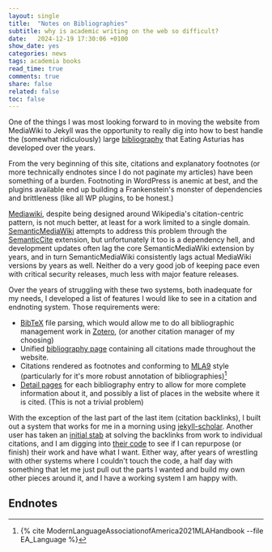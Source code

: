 ```yaml
---
layout: single
title:  "Notes on Bibliographies"
subtitle: why is academic writing on the web so difficult?
date:   2024-12-19 17:30:06 +0100
show_date: yes
categories: news
tags: academia books
read_time: true
comments: true
share: false
related: false
toc: false
---
```


One of the things I was most looking forward to in moving the website from MediaWiki to Jekyll was the opportunity to really dig into how to best handle the (somewhat ridiculously) large [bibliography](resources/bibliography/) that Eating Asturias has developed over the years.

From the very beginning of this site, citations and explanatory footnotes (or more technically endnotes since I do not paginate my articles) have been something of a burden. Footnoting in WordPress is anemic at best, and the plugins available end up building a Frankenstein's monster of dependencies and brittleness (like all WP plugins, to be honest.)

[Mediawiki](https://www.mediawiki.org/wiki/MediaWiki), despite being designed around Wikipedia's citation-centric pattern, is not much better, at least for a work limited to a single domain. [SemanticMediaWiki](https://www.semantic-mediawiki.org/wiki/Semantic_MediaWiki) attempts to address this problem through the [SemanticCite](https://www.semantic-mediawiki.org/wiki/Extension:Semantic_Cite) extension, but unfortunately it too is a dependency hell, and development updates often lag the core SemanticMediaWiki extension by years, and in turn SemanticMediaWiki consistently lags actual MediaWiki versions by years as well. Neither do a very good job of keeping pace even with critical security releases, much less with major feature releases.

Over the years of struggling with these two systems, both inadequate for my needs, I developed a list of features I would like to see in a citation and endnoting system. Those requirements were:

- [BibTeX](https://www.ctan.org/pkg/bibtex) file parsing, which would allow me to do all bibliographic management work in [Zotero](https://www.zotero.org/), (or another citation manager of my choosing)
- Unified [bibliography page](/resources/bibliography/) containing all citations made throughout the website.
- Citations rendered as footnotes and conforming to [MLA9](https://owl.purdue.edu/owl/research_and_citation/mla_style/mla_formatting_and_style_guide/mla_changes_9th_edition.html) style (particularly for it's more robust annotation of bibliographies)[^1]
- [Detail pages](/resources/bibliography/ModernLanguageAssociationofAmerica2021MLAHandbook/) for each bibliography entry to allow for more complete information about it, and possibly a list of places in the website where it is cited. (This is not a trivial problem)

With the exception of the last part of the last item (citation backlinks), I built out a system that works for me in a morning using [jekyll-scholar](https://github.com/inukshuk/jekyll-scholar). Another user has taken an [initial stab](https://github.com/inukshuk/jekyll-scholar/issues/344) at solving the backlinks from work to individual citations, and I am digging into [their code](https://github.com/sneakers-the-rat/jekyll-scholar/commit/4a3bc1f9e2fff956ff585d2b8c14d2d825b5ca5b) to see if I can repurpose (or finish) their work and have what I want. Either way, after years of wrestling with other systems where I couldn't touch the code, a half day with something that let me just pull out the parts I wanted and build my own other pieces around it, and I have a working system I am happy with.

## Endnotes
[^1]: {% cite ModernLanguageAssociationofAmerica2021MLAHandbook --file EA_Language %}